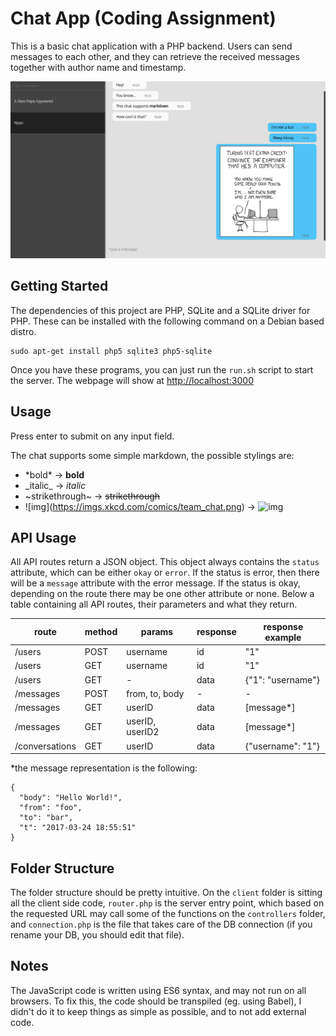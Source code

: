# Chat App (Coding Assignment)
This is a basic chat application with a PHP backend. Users can send messages to
each other, and they can retrieve the received messages together with author
name and timestamp.

![app screenshot](./screen.png?raw=true)

## Getting Started
The dependencies of this project are PHP, SQLite and a SQLite driver for PHP.
These can be installed with the following command on a Debian based distro.

    sudo apt-get install php5 sqlite3 php5-sqlite

Once you have these programs, you can just run the `run.sh` script to start the
server. The webpage will show at [http://localhost:3000](http://localhost:3000)

## Usage
Press enter to submit on any input field.

The chat supports some simple markdown, the possible stylings are:

- \*bold\* → **bold**
- \_italic\_ → _italic_
- ~strikethrough~ → ~~strikethrough~~
- !\[img](https://imgs.xkcd.com/comics/team_chat.png) →
![img](https://imgs.xkcd.com/comics/team_chat.png)

## API Usage
All API routes return a JSON object. This object always contains the `status`
attribute, which can be either `okay` or `error`. If the status is error, then
there will be a `message` attribute with the error message. If the status is
okay, depending on the route there may be one other attribute or none. Below a
table containing all API routes, their parameters and what they return.

|route          |method|params          |response |response example  |
|---------------|------|----------------|---------|------------------|
|/users         |POST  |username        |id       |"1"               |
|/users         |GET   |username        |id       |"1"               |
|/users         |GET   |-               |data     |{"1": "username"} |
|/messages      |POST  |from, to, body  |-        |-                 |
|/messages      |GET   |userID          |data     |[message*]        |
|/messages      |GET   |userID, userID2 |data     |[message*]        |
|/conversations |GET   |userID          |data     |{"username": "1"} |

*the message representation is the following:

    {
      "body": "Hello World!",
      "from": "foo",
      "to": "bar",
      "t": "2017-03-24 18:55:51"
    }

## Folder Structure
The folder structure should be pretty intuitive. On the `client` folder is
sitting all the client side code, `router.php` is the server entry point, which
based on the requested URL may call some of the functions on the `controllers`
folder, and `connection.php` is the file that takes care of the DB connection
(if you rename your DB, you should edit that file).

## Notes
The JavaScript code is written using ES6 syntax, and may not run on all
browsers. To fix this, the code should be transpiled (eg. using Babel),
I didn't do it to keep things as simple as possible, and to not add external
code.
